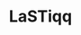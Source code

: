 ---
title: LaSTiqq
github: https://github.com/LaSTiqq
mode: dark
transition: 1s
score: 67.3
archetype:
- Minimalistic
---